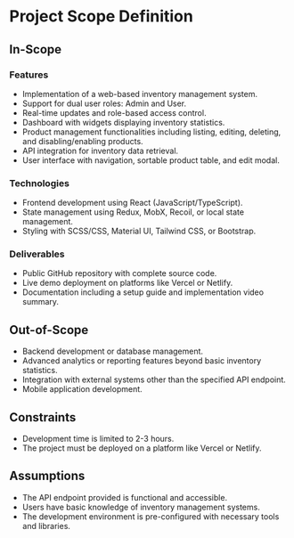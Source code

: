 # Project Scope Definition

## In-Scope

### Features
- Implementation of a web-based inventory management system.
- Support for dual user roles: Admin and User.
- Real-time updates and role-based access control.
- Dashboard with widgets displaying inventory statistics.
- Product management functionalities including listing, editing, deleting, and disabling/enabling products.
- API integration for inventory data retrieval.
- User interface with navigation, sortable product table, and edit modal.

### Technologies
- Frontend development using React (JavaScript/TypeScript).
- State management using Redux, MobX, Recoil, or local state management.
- Styling with SCSS/CSS, Material UI, Tailwind CSS, or Bootstrap.

### Deliverables
- Public GitHub repository with complete source code.
- Live demo deployment on platforms like Vercel or Netlify.
- Documentation including a setup guide and implementation video summary.

## Out-of-Scope

- Backend development or database management.
- Advanced analytics or reporting features beyond basic inventory statistics.
- Integration with external systems other than the specified API endpoint.
- Mobile application development.

## Constraints
- Development time is limited to 2-3 hours.
- The project must be deployed on a platform like Vercel or Netlify.

## Assumptions
- The API endpoint provided is functional and accessible.
- Users have basic knowledge of inventory management systems.
- The development environment is pre-configured with necessary tools and libraries. 